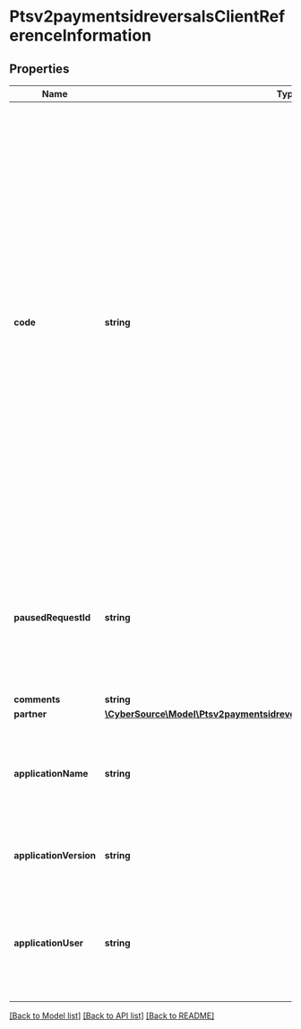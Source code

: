 # Ptsv2paymentsidreversalsClientReferenceInformation

## Properties
Name | Type | Description | Notes
------------ | ------------- | ------------- | -------------
**code** | **string** | Merchant-generated order reference or tracking number. It is recommended that you send a unique value for each transaction so that you can perform meaningful searches for the transaction.  #### Used by **Authorization** Required field.  #### PIN Debit Requests for PIN debit reversals need to use the same merchant reference number that was used in the transaction that is being reversed.  Required field for all PIN Debit requests (purchase, credit, and reversal).  #### FDC Nashville Global Certain circumstances can cause the processor to truncate this value to 15 or 17 characters for Level II and Level III processing, which can cause a discrepancy between the value you submit and the value included in some processor reports. | [optional] 
**pausedRequestId** | **string** | Used to resume a transaction that was paused for an order modification rule to allow for payer authentication to complete. To resume and continue with the authorization/decision service flow, call the services and include the request id from the prior decision call. | [optional] 
**comments** | **string** | Comments | [optional] 
**partner** | [**\CyberSource\Model\Ptsv2paymentsidreversalsClientReferenceInformationPartner**](Ptsv2paymentsidreversalsClientReferenceInformationPartner.md) |  | [optional] 
**applicationName** | **string** | The name of the Connection Method client (such as Virtual Terminal or SOAP Toolkit API) that the merchant uses to send a transaction request to CyberSource. | [optional] 
**applicationVersion** | **string** | Version of the CyberSource application or integration used for a transaction. | [optional] 
**applicationUser** | **string** | The entity that is responsible for running the transaction and submitting the processing request to CyberSource. This could be a person, a system, or a connection method. | [optional] 

[[Back to Model list]](../README.md#documentation-for-models) [[Back to API list]](../README.md#documentation-for-api-endpoints) [[Back to README]](../README.md)


